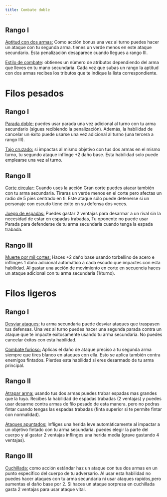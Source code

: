 ```yaml
---
title: Combate doble
---
```


## Rango I

<u>Aptitud con dos armas:</u> Como acción bonus una vez al turno puedes hacer un ataque con tu segunda arma. tienes un verde menos en este ataque secundario. Esta penalización desaparece cuando llegues a rango III.

<u>Estilo de combate</u>: obtienes un número de atributos dependiendo del arma que lleves en tu mano secundaria. Cada vez que subas un rango la aptitud con dos armas recibes los tributos que te indique la lista correspondiente.

# Filos pesados

## Rango I

<u>Parada doble:</u> puedes usar parada una vez adicional al turno con tu arma secundario (sigues recibiendo la penalización). Además, la habilidad de cancelar un éxito puede usarse una vez adicional al turno (una tercera a rango III).

<u>Tajo cruzado:</u> si impactas al mismo objetivo con tus dos armas en el mismo turno, tu segundo ataque inflinge +2 daño base. Esta habilidad solo puede emplearse una vez al turno.

## Rango II

<u>Corte circular:</u> Cuando uses la acción Gran corte puedes atacar también con tu arma secundaria. Tiraras un verde menos en el corte pero afectas un radio de 5 pies centrado en ti. Este ataque sólo puede detenerse si un personaje con escudo tiene éxito en su defensa dos veces.

<u>Juego de espadas:</u> Puedes gastar 2 ventajas para desarmar a un rival sin la necesidad de estar en espadas trabadas, Tu oponente no puede usar Parada para defenderse de tu arma secundaria cuando tenga la espada trabada.

## Rango III

<u>Muerte por mil cortes:</u> Haces +2 daño base usando torbellino de acero e inflinges 1 daño adicional automático a cada escudo que impactes con esta habilidad. Al gastar una acción de movimiento en corte en secuencia haces un ataque adicional con tu arma secundaria (1/turno).

# Filos ligeros

## Rango I

<u>Desviar ataques:</u> tu arma secundaria puede desviar ataques que traspasen tus defensas. Una vez al turno puedes hacer una segunda parada contra un ataque que te impacte exitosamente usando tu arma secundaria. No puedes cancelar éxitos con esta habilidad.

<u>Combate furioso:</u> Aplicas el daño de ataque preciso a tu segunda arma siempre que tires blanco en ataques con ella. Esto se aplica también contra enemigos fintados. Pierdes esta habilidad si eres desarmado de tu arma principal.

## Rango II

<u>Atrapar arma:</u> usando tus dos armas puedes trabar espadas mas grandes que la tuya. Recibes la habilidad de espadas trabadas (2 ventajas) y puedes usar desarme contra armas de filo pesado de esta manera. pero no podras fintar cuando tengas las espadas trabadas (finta superior si te permite fintar con normalidad).

<u>Ataques apuntados:</u> Infliges una herida leve automáticamente al impactar a un objetivo fintado con tu arma secundaria. puedes elegir la parte del cuerpo y al gastar 2 ventajas inflinges una herida media (grave gastando 4 ventajas).

## Rango III

<u>Cuchillada:</u> como acción estándar haz un ataque con tus dos armas en un punto específico del cuerpo de tu adversario. Al usar esta habilidad no puedes hacer ataques con tu arma secundaria ni usar ataques rapidos,pero aumentas el daño base por 2. Si haces un ataque sorpresa en cuchillada gasta 2 ventajas para usar ataque vital.